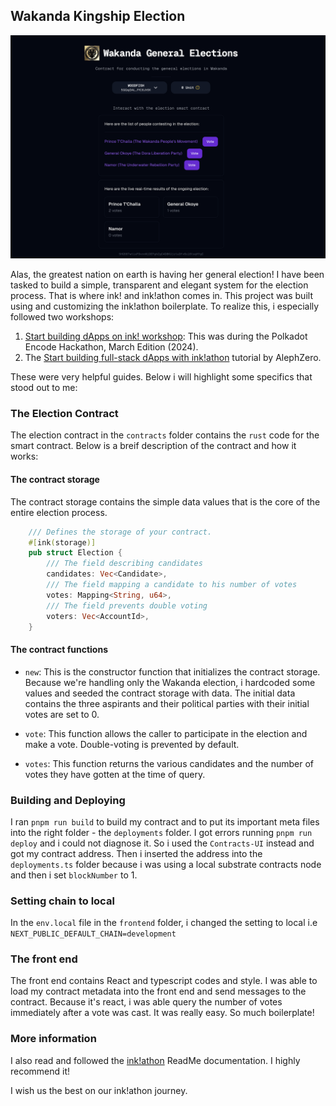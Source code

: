 ## Wakanda Kingship Election
<img src="https://github.com/thewoodfish/inkathon-x/blob/main/frontend/public/images/screen.png">

Alas, the greatest nation on earth is having her general election! I have been tasked to build a simple, transparent and elegant system for the election process. 
That is where ink! and ink!athon comes in. This project was built using and customizing the ink!athon boilerplate. To realize this, i especially followed two workshops:
1. [Start building dApps on ink! workshop](https://www.youtube.com/watch?v=Ccbzavn98dw): This was during the Polkadot Encode Hackathon, March Edition (2024).
2. The [Start building full-stack dApps with ink!athon](https://www.youtube.com/watch?v=DA1pLk5--GE) tutorial by AlephZero.

These were very helpful guides.
Below i will highlight some specifics that stood out to me:

### The Election Contract
The election contract in the `contracts` folder contains the `rust` code for the smart contract. Below is a breif description of the contract and how it works:

#### The contract storage
The contract storage contains the simple data values that is the core of the entire election process.
```rust
    /// Defines the storage of your contract.
    #[ink(storage)]
    pub struct Election {
        /// The field describing candidates
        candidates: Vec<Candidate>,
        /// The field mapping a candidate to his number of votes
        votes: Mapping<String, u64>,
        /// The field prevents double voting
        voters: Vec<AccountId>,
    }
```

#### The contract functions
- `new`: This is the constructor function that initializes the contract storage. Because we're handling only the Wakanda election, i hardcoded some values and seeded the contract storage with data. The initial data contains the three aspirants and their political parties with their initial votes are set to 0.

- `vote`: This function allows the caller  to participate in the election and make a vote. Double-voting is prevented by default.

- `votes`: This function returns the various candidates and the number of votes they have gotten at the time of query.

### Building and Deploying
I ran `pnpm run build` to build my contract and to put its important meta files into the right folder - the `deployments` folder. I got errors running `pnpm run deploy` and i could not diagnose it. So i used the `Contracts-UI` instead and got my contract address. Then i inserted the address into the `deployments.ts` folder because i was using a local substrate contracts node and then i set `blockNumber` to 1.

### Setting chain to local
In the `env.local` file in the `frontend` folder, i changed the setting to local i.e `NEXT_PUBLIC_DEFAULT_CHAIN=development`

### The front end
The front end contains React and typescript codes and style. I was able to load my contract metadata into the front end and send messages to the contract. Because it's react, i was able query the number of votes immediately after a vote was cast.
It was really easy. So much boilerplate!

### More information
I also read and followed the [ink!athon](https://github.com/scio-labs/inkathon) ReadMe documentation. I highly recommend it!

I wish us the best on our ink!athon journey.